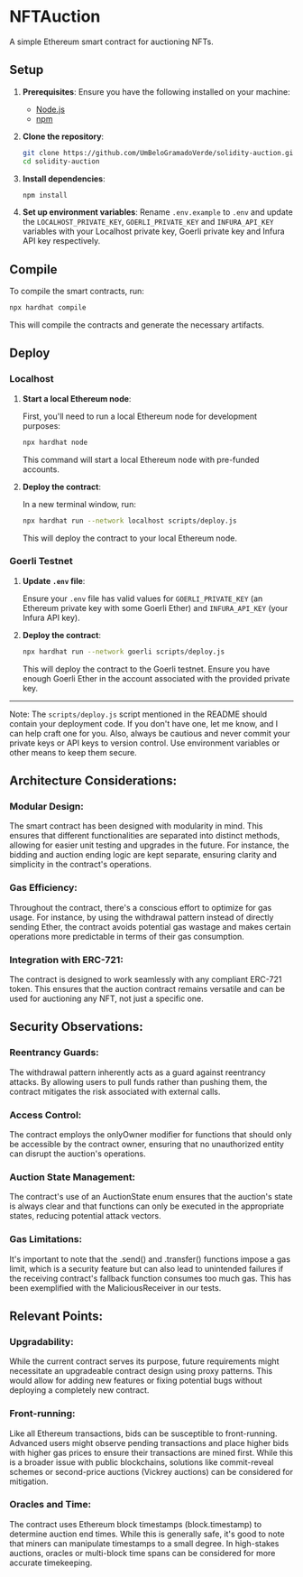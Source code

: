 
# NFTAuction

A simple Ethereum smart contract for auctioning NFTs.

## Setup

1. **Prerequisites**: Ensure you have the following installed on your machine:
    - [Node.js](https://nodejs.org/)
    - [npm](https://www.npmjs.com/get-npm)
    
2. **Clone the repository**:
    ```bash
    git clone https://github.com/UmBeloGramadoVerde/solidity-auction.git
    cd solidity-auction
    ```

3. **Install dependencies**:
    ```bash
    npm install
    ```

4. **Set up environment variables**: Rename `.env.example` to `.env` and update the `LOCALHOST_PRIVATE_KEY`, `GOERLI_PRIVATE_KEY` and `INFURA_API_KEY` variables with your Localhost private key, Goerli private key and Infura API key respectively.

## Compile

To compile the smart contracts, run:

```bash
npx hardhat compile
```

This will compile the contracts and generate the necessary artifacts.

## Deploy

### Localhost

1. **Start a local Ethereum node**: 

    First, you'll need to run a local Ethereum node for development purposes:

    ```bash
    npx hardhat node
    ```

    This command will start a local Ethereum node with pre-funded accounts.

2. **Deploy the contract**:

    In a new terminal window, run:

    ```bash
    npx hardhat run --network localhost scripts/deploy.js
    ```

    This will deploy the contract to your local Ethereum node.

### Goerli Testnet

1. **Update `.env` file**: 

    Ensure your `.env` file has valid values for `GOERLI_PRIVATE_KEY` (an Ethereum private key with some Goerli Ether) and `INFURA_API_KEY` (your Infura API key).

2. **Deploy the contract**:

    ```bash
    npx hardhat run --network goerli scripts/deploy.js
    ```

    This will deploy the contract to the Goerli testnet. Ensure you have enough Goerli Ether in the account associated with the provided private key.

---

Note: The `scripts/deploy.js` script mentioned in the README should contain your deployment code. If you don't have one, let me know, and I can help craft one for you. Also, always be cautious and never commit your private keys or API keys to version control. Use environment variables or other means to keep them secure.

## Architecture Considerations:
### Modular Design:
The smart contract has been designed with modularity in mind. This ensures that different functionalities are separated into distinct methods, allowing for easier unit testing and upgrades in the future. For instance, the bidding and auction ending logic are kept separate, ensuring clarity and simplicity in the contract's operations.

### Gas Efficiency:
Throughout the contract, there's a conscious effort to optimize for gas usage. For instance, by using the withdrawal pattern instead of directly sending Ether, the contract avoids potential gas wastage and makes certain operations more predictable in terms of their gas consumption.

### Integration with ERC-721:
The contract is designed to work seamlessly with any compliant ERC-721 token. This ensures that the auction contract remains versatile and can be used for auctioning any NFT, not just a specific one.

## Security Observations:
### Reentrancy Guards:
The withdrawal pattern inherently acts as a guard against reentrancy attacks. By allowing users to pull funds rather than pushing them, the contract mitigates the risk associated with external calls.

### Access Control:
The contract employs the onlyOwner modifier for functions that should only be accessible by the contract owner, ensuring that no unauthorized entity can disrupt the auction's operations.

### Auction State Management:
The contract's use of an AuctionState enum ensures that the auction's state is always clear and that functions can only be executed in the appropriate states, reducing potential attack vectors.

### Gas Limitations:
It's important to note that the .send() and .transfer() functions impose a gas limit, which is a security feature but can also lead to unintended failures if the receiving contract's fallback function consumes too much gas. This has been exemplified with the MaliciousReceiver in our tests.

## Relevant Points:
### Upgradability:
While the current contract serves its purpose, future requirements might necessitate an upgradeable contract design using proxy patterns. This would allow for adding new features or fixing potential bugs without deploying a completely new contract.

### Front-running:
Like all Ethereum transactions, bids can be susceptible to front-running. Advanced users might observe pending transactions and place higher bids with higher gas prices to ensure their transactions are mined first. While this is a broader issue with public blockchains, solutions like commit-reveal schemes or second-price auctions (Vickrey auctions) can be considered for mitigation.

### Oracles and Time:
The contract uses Ethereum block timestamps (block.timestamp) to determine auction end times. While this is generally safe, it's good to note that miners can manipulate timestamps to a small degree. In high-stakes auctions, oracles or multi-block time spans can be considered for more accurate timekeeping.